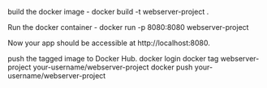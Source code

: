 build the docker image - docker build -t webserver-project .

Run the docker container - docker run -p 8080:8080 webserver-project

Now your app should be accessible at http://localhost:8080.

push the tagged image to Docker Hub.
  docker login
  docker tag webserver-project your-username/webserver-project
  docker push your-username/webserver-project

